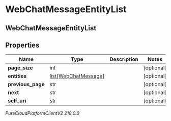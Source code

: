 # WebChatMessageEntityList

## WebChatMessageEntityList

## Properties

|Name | Type | Description | Notes|
|------------ | ------------- | ------------- | -------------|
| **page_size** | int |  | [optional] |
| **entities** | [list[WebChatMessage]](WebChatMessage) |  | [optional] |
| **previous_page** | str |  | [optional] |
| **next** | str |  | [optional] |
| **self_uri** | str |  | [optional] |



_PureCloudPlatformClientV2 218.0.0_
